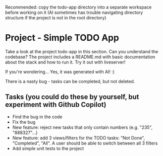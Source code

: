 Recommended: copy the todo-app directory into a separate workspace before working on it (AI sometimes has trouble navigating directory structure if the project is not in the root directory)

# Project - Simple TODO App

Take a look at the project todo-app in this section. Can you understand the codebase? The project includes a README.md with basic documentation about the stack and how to run it. Try it out with liveserver!

If you're wondering... Yes, it was generated with AI! :)

There is a nasty bug - tasks can be completed, but not deleted.

## Tasks (you could do these by yourself, but experiment with Github Copilot)

- Find the bug in the code
- Fix the bug
- New feature: reject new tasks that only contain numbers (e.g. "235", "888327"...)
- New feature: add 3 views/filters for the TODO tasks: "Not Done", "Completed", "All". A user should be able to switch between all 3 filters
- Add simple unit tests to the project
